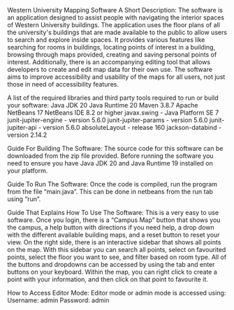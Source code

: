 Western University Mapping Software
A Short Description:
The software is an application designed to assist people with navigating the 
interior spaces of Western University buildings. The application uses the floor 
plans of all the university's buildings that are made available to the public 
to allow users to search and explore inside spaces. It provides various features
 like searching for rooms in buildings, locating points of interest in a 
building, browsing through maps provided, creating and saving personal points
 of interest. Additionally, there is an accompanying editing tool that allows
 developers to create and edit map data for their own use. The software aims 
to improve accessibility and usability of the maps for all users, not just 
those in need of accessibility features.

A list of the required libraries and third party tools required to run or 
build your software:
Java JDK 20
Java Runtime 20
Maven 3.8.7
Apache NetBeans 17
NetBeans IDE 8.2 or higher
javax.swing - Java Platform SE 7
junit-jupiter-engine - version 5.6.0
junit-jupiter-params - version 5.6.0
junit-jupiter-api - version 5.6.0
absoluteLayout - release 160
jackson-databind - version 2.14.2

Guide For Building The Software: 
The source code for this software can be downloaded from the zip file 
provided. Before running the software you need to ensure you have Java JDK 20 
and Java Runtime 19 installed on your platform. 

Guide To Run The Software:
Once the code is compiled, run the program from the file “main.java”. This can
 be done in netbeans from the run tab using “run”.

Guide That Explains How To Use The Software:
This is a very easy to use software. Once you login, there is a “Campus Map” 
button that shows you the campus, a help button with directions if you need 
help, a drop down with the different available building maps, and a reset 
button to reset your view. On the right side, there is an interactive sidebar 
that shows all points on the map. With this sidebar you can search all 
points, select on favourited points, select the floor you want to see, and 
filter based on room type. All of the buttons and dropdowns can be accessed 
by using the tab and enter buttons on your keyboard. Within the map, you can 
right click to create a point with your information, and then click on that 
point to favourite it.


How to Access Editor Mode: 
Editor mode or admin mode is accessed using:
Username: admin
Password: admin



